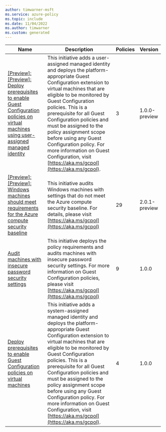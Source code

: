 ```yaml
---
author: timwarner-msft
ms.service: azure-policy
ms.topic: include
ms.date: 11/04/2022
ms.author: timwarner
ms.custom: generated
---
```


|Name |Description |Policies |Version |
|---|---|---|---|
|[\[Preview\]: \[Preview\]: Deploy prerequisites to enable Guest Configuration policies on virtual machines using user-assigned managed identity](https://github.com/Azure/azure-policy/blob/master/built-in-policies/policySetDefinitions/Guest%20Configuration/GuestConfiguration_UserAssignedIdentity_Prerequisites.json) |This initiative adds a user-assigned managed identity and deploys the platform-appropriate Guest Configuration extension to virtual machines that are eligible to be monitored by Guest Configuration policies. This is a prerequisite for all Guest Configuration policies and must be assigned to the policy assignment scope before using any Guest Configuration policy. For more information on Guest Configuration, visit [https://aka.ms/gcpol](https://aka.ms/gcpol). |3 |1.0.0-preview |
|[\[Preview\]: \[Preview\]: Windows machines should meet requirements for the Azure compute security baseline](https://github.com/Azure/azure-policy/blob/master/built-in-policies/policySetDefinitions/Guest%20Configuration/GuestConfiguration_AzureBaseline.json) |This initiative audits Windows machines with settings that do not meet the Azure compute security baseline. For details, please visit [https://aka.ms/gcpol](https://aka.ms/gcpol) |29 |2.0.1-preview |
|[Audit machines with insecure password security settings](https://github.com/Azure/azure-policy/blob/master/built-in-policies/policySetDefinitions/Guest%20Configuration/GuestConfiguration_WindowsPasswordSettingsAINE.json) |This initiative deploys the policy requirements and audits machines with insecure password security settings. For more information on Guest Configuration policies, please visit [https://aka.ms/gcpol](https://aka.ms/gcpol) |9 |1.0.0 |
|[Deploy prerequisites to enable Guest Configuration policies on virtual machines](https://github.com/Azure/azure-policy/blob/master/built-in-policies/policySetDefinitions/Guest%20Configuration/GuestConfiguration_Prerequisites.json) |This initiative adds a system-assigned managed identity and deploys the platform-appropriate Guest Configuration extension to virtual machines that are eligible to be monitored by Guest Configuration policies. This is a prerequisite for all Guest Configuration policies and must be assigned to the policy assignment scope before using any Guest Configuration policy. For more information on Guest Configuration, visit [https://aka.ms/gcpol](https://aka.ms/gcpol). |4 |1.0.0 |
